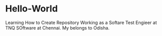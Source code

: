 # Hello-World
Learning How to Create Repository
Working as a Softare Test Engieer at TNQ SOftware at Chennai.
My belongs to Odisha.
